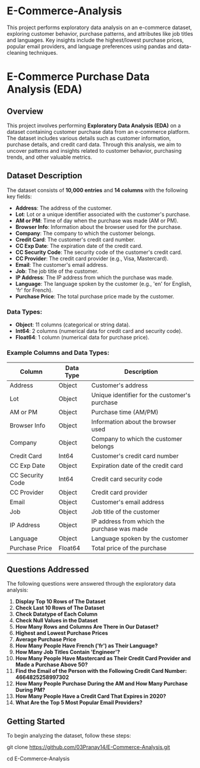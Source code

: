 # E-Commerce-Analysis
This project performs exploratory data analysis on an e-commerce dataset, exploring customer behavior, purchase patterns, and attributes like job titles and languages. Key insights include the highest/lowest purchase prices, popular email providers, and language preferences using pandas and data-cleaning techniques.
# E-Commerce Purchase Data Analysis (EDA)

## Overview
This project involves performing **Exploratory Data Analysis (EDA)** on a dataset containing customer purchase data from an e-commerce platform. The dataset includes various details such as customer information, purchase details, and credit card data. Through this analysis, we aim to uncover patterns and insights related to customer behavior, purchasing trends, and other valuable metrics.

## Dataset Description
The dataset consists of **10,000 entries** and **14 columns** with the following key fields:

- **Address**: The address of the customer.
- **Lot**: Lot or a unique identifier associated with the customer's purchase.
- **AM or PM**: Time of day when the purchase was made (AM or PM).
- **Browser Info**: Information about the browser used for the purchase.
- **Company**: The company to which the customer belongs.
- **Credit Card**: The customer's credit card number.
- **CC Exp Date**: The expiration date of the credit card.
- **CC Security Code**: The security code of the customer's credit card.
- **CC Provider**: The credit card provider (e.g., Visa, Mastercard).
- **Email**: The customer's email address.
- **Job**: The job title of the customer.
- **IP Address**: The IP address from which the purchase was made.
- **Language**: The language spoken by the customer (e.g., 'en' for English, 'fr' for French).
- **Purchase Price**: The total purchase price made by the customer.

### Data Types:
- **Object**: 11 columns (categorical or string data).
- **Int64**: 2 columns (numerical data for credit card and security code).
- **Float64**: 1 column (numerical data for purchase price).

### Example Columns and Data Types:
| Column            | Data Type  | Description                                |
|-------------------|------------|--------------------------------------------|
| Address           | Object     | Customer's address                         |
| Lot               | Object     | Unique identifier for the customer's purchase |
| AM or PM          | Object     | Purchase time (AM/PM)                      |
| Browser Info      | Object     | Information about the browser used         |
| Company           | Object     | Company to which the customer belongs      |
| Credit Card       | Int64      | Customer's credit card number              |
| CC Exp Date       | Object     | Expiration date of the credit card         |
| CC Security Code  | Int64      | Credit card security code                  |
| CC Provider       | Object     | Credit card provider                       |
| Email             | Object     | Customer's email address                   |
| Job               | Object     | Job title of the customer                  |
| IP Address        | Object     | IP address from which the purchase was made|
| Language          | Object     | Language spoken by the customer            |
| Purchase Price    | Float64    | Total price of the purchase                |

## Questions Addressed
The following questions were answered through the exploratory data analysis:
1. **Display Top 10 Rows of The Dataset**
2. **Check Last 10 Rows of The Dataset**
3. **Check Datatype of Each Column**
4. **Check Null Values in the Dataset**
5. **How Many Rows and Columns Are There in Our Dataset?**
6. **Highest and Lowest Purchase Prices**
7. **Average Purchase Price**
8. **How Many People Have French ('fr') as Their Language?**
9. **How Many Job Titles Contain 'Engineer'?**
10. **How Many People Have Mastercard as Their Credit Card Provider and Made a Purchase Above 50?**
11. **Find the Email of the Person with the Following Credit Card Number: 4664825258997302**
12. **How Many People Purchase During the AM and How Many Purchase During PM?**
13. **How Many People Have a Credit Card That Expires in 2020?**
14. **What Are the Top 5 Most Popular Email Providers?**

## Getting Started
To begin analyzing the dataset, follow these steps:

git clone https://github.com/03Pranay14/E-Commerce-Analysis.git

cd E-Commerce-Analysis

